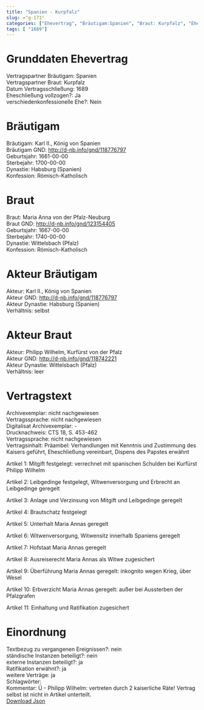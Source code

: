 ```yaml
---
title: "Spanien - Kurpfalz"
slug: ="g-171"
categories: ["Ehevertrag", "Bräutigam:Spanien", "Braut: Kurpfalz", "Eheschließung vollzogen?:Ja", "verschiedenkonfessionelle Ehe?:Nein", "Dynastie Bräutigam:Habsburg (Spanien)", "Akteur Bräutigam:Karl II., König von Spanien", "Akteur Braut:Philipp Wilhelm, Kurfürst von der Pfalz", "Textbezug?:nein", "Ständisch?:nein", "Ratifikation?:ja", "Sonstiges?:ja", "Bräutigam:Spanien", "Braut: Kurpfalz"]
tags: [ "1689"]
---
```

<!--more-->

# Grunddaten Ehevertrag

Vertragspartner Bräutigam: Spanien<br>
Vertragspartner Braut: Kurpfalz<br>
Datum Vertragsschließung: 1689<br>
Eheschließung vollzogen?: Ja<br>
verschiedenkonfessionelle Ehe?: Nein<br>
# Bräutigam

Bräutigam: Karl II., König von Spanien<br>
Bräutigam GND: http://d-nb.info/gnd/118776797<br>
Geburtsjahr: 1661-00-00<br>
Sterbejahr: 1700-00-00<br>
Dynastie: Habsburg (Spanien)<br>
Konfession: Römisch-Katholisch<br>
# Braut

Braut: Maria Anna von der Pfalz-Neuburg<br>
Braut GND: http://d-nb.info/gnd/123154405<br>
Geburtsjahr: 1667-00-00<br>
Sterbejahr: 1740-00-00<br>
Dynastie: Wittelsbach (Pfalz)<br>
Konfession: Römisch-Katholisch<br>
# Akteur Bräutigam

Akteur: Karl II., König von Spanien<br>
Akteur GND: http://d-nb.info/gnd/118776797<br>
Akteur Dynastie: Habsburg (Spanien)<br>
Verhältnis: selbst<br>
# Akteur Braut

Akteur: Philipp Wilhelm, Kurfürst von der Pfalz<br>
Akteur GND: http://d-nb.info/gnd/118742221<br>
Akteur Dynastie: Wittelsbach (Pfalz)<br>
Verhältnis: leer<br>
# Vertragstext

Archivexemplar: nicht nachgewiesen<br>
Vertragssprache: nicht nachgewiesen<br>
Digitalisat Archivexemplar: -<br>
Drucknachweis: CTS 18, S. 453-462<br>
Vertragssprache: nicht nachgewiesen<br>
Vertragsinhalt: Präambel: Verhandlungen mit Kenntnis und Zustimmung des Kaisers geführt, Eheschließung vereinbart, Dispens des Papstes erwähnt

Artikel 1: Mitgift festgelegt: verrechnet mit spanischen Schulden bei Kurfürst Philipp Wilhelm

Artikel 2: Leibgedinge festgelegt, Witwenversorgung und Erbrecht an Leibgedinge geregelt

Artikel 3: Anlage und Verzinsung von Mitgift und Leibgedinge geregelt

Artikel 4: Brautschatz festgelegt

Artikel 5: Unterhalt Maria Annas geregelt

Artikel 6: Witwenversorgung, Witwensitz innerhalb Spaniens geregelt

Artikel 7: Hofstaat Maria Annas geregelt

Artikel 8: Ausreiserecht Maria Annas als Witwe zugesichert 

Artikel 9: Überführung Maria Annas geregelt: inkognito wegen Krieg, über Wesel

Artikel 10: Erbverzicht Maria Annas geregelt: außer bei Aussterben der Pfalzgrafen

Artikel 11: Einhaltung und Ratifikation zugesichert<br>
# Einordnung

Textbezug zu vergangenen Ereignissen?: nein<br>
ständische Instanzen beteiligt?: nein<br>
externe Instanzen beteiligt?: ja<br>
Ratifikation erwähnt?: ja<br>
weitere Verträge: ja<br>
Schlagwörter: <br>
Kommentar: Ü - Philipp Wilhelm: vertreten durch 2 kaiserliche Räte!
Vertrag selbst ist nicht in Artikel unterteilt.<br>
[Download Json](/vertraege/vertrag-171.json)